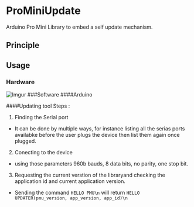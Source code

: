ProMiniUpdate
=============

Arduino Pro Mini Library to embed a self update mechanism.
## Principle

## Usage
### Hardware
![Imgur](http://i.imgur.com/Zv3oz1t.png)
###Software
####Arduino

####Updating tool
Steps : 

1. Finding the Serial port
  * It can be done by multiple ways, for instance listing all the serias ports availabke before the user plugs the device then list them again once plugged.
2. Conecting to the device
  * using those parameters 960b bauds, 8 data bits, no parity, one stop bit.
3. Requesting the current verstion of the libraryand checking the application id and current application version.
  * Sending the command `HELLO PMU\n` will return `HELLO UPDATER(pmu_version, app_version, app_id)\n`
